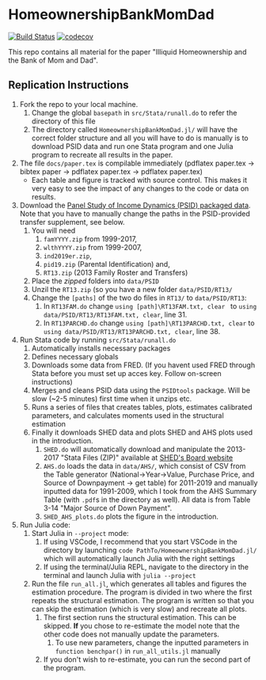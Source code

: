 # HomeownershipBankMomDad
[![Build Status](https://github.com/eirikbrandsaas/HomeownershipBankMomDad.jl/actions/workflows/CI.yml/badge.svg?branch=master)](https://github.com/eirikbrandsaas/HomeownershipBankMomDad.jl/actions/workflows/CI.yml?query=branch%3Amaster)
[![codecov](https://codecov.io/gh/eirikbrandsaas/HomeownershipBankMomDad.jl/graph/badge.svg?token=4IVYUDK98Q)](https://codecov.io/gh/eirikbrandsaas/HomeownershipBankMomDad.jl)

This repo contains all material for the paper "Illiquid Homeownership and the Bank of Mom and Dad".
## Replication Instructions
1. Fork the repo to your local machine.
    1. Change the global `basepath` in `src/Stata/runall.do` to refer the directory of this file
    2. The directory called `HomeownershipBankMomDad.jl/` will have the correct folder structure and all you will have to do is manually is to download PSID data and run one Stata program and one Julia program to recreate all results in the paper.
2. The file `docs/paper.tex` is compilable immediately (pdflatex paper.tex -> bibtex paper -> pdflatex paper.tex -> pdflatex paper.tex)
    * Each table and figure is tracked with source control. This makes it very easy to see the impact of any changes to the code or data on results.
3. Download the [Panel Study of Income Dynamics (PSID) packaged data](https://simba.isr.umich.edu/Zips/ZipMain.aspx). Note that you have to manually change the paths in the PSID-provided transfer supplement, see below.
    1. You will need 
       1. `famYYYY.zip` from 1999-2017, 
       2. `wlthYYYY.zip` from 1999-2007,
       3. `ind2019er.zip`,
       4. `pid19.zip` (Parental Identification) and,
       5. `RT13.zip` (2013 Family Roster and Transfers)
    2. Place the *zipped* folders into `data/PSID`
    3. Unzil the `RT13.zip` (so you have a new folder `data/PSID/RT13/`
    4. Change the `[paths]` of the two do files in `RT13/` to `data/PSID/RT13`:
       1. In `RT13FAM.do` change `using [path]\RT13FAM.txt, clear ` to `using data/PSID/RT13/RT13FAM.txt, clear`, line 31.
       2. In `RT13PARCHD.do` change `using [path]\RT13PARCHD.txt, clear` to `using data/PSID/RT13/RT13PARCHD.txt, clear`, line 38.
4. Run Stata code by running `src/Stata/runall.do`
   1. Automatically installs necessary packages
   2. Defines necessary globals
   3. Downloads some data from FRED. (If you havent used FRED through Stata before you must set up acces key. Follow on-screen instructions)
   4. Merges and cleans PSID data using the `PSIDtools` package. Will be slow (~2-5 minutes) first time when it unzips etc.
   5. Runs a series of files that creates tables, plots, estimates calibrated parameters, and calculates moments used in the structural estimation
   6. Finally it downloads SHED data and plots SHED and AHS plots used in the introduction.
      1. `SHED.do` will automatically download and manipulate the 2013-2017 "Stata Files (ZIP)" available at [SHED's Board website](https://www.federalreserve.gov/consumerscommunities/shed_data.htm)
      2. `AHS.do` loads the data in `data/AHS/`, which consist of CSV from the Table generator (National->Year->Value, Purchase Price, and Source of Downpayment -> get table) for 2011-2019 and manually inputted data for 1991-2009, which I took from the AHS Summary Table (with `.pdf`s in the directory as well). All data is from Table 3-14 "Major Source of Down Payment". 
      3. `SHED_AHS_plots.do` plots the figure in the introduction.
5. Run Julia code:
   1. Start Julia in `--project` mode:
      1. If using VSCode, I recommend that you start VSCode in the directory by launching `code PathTo/HomeownershipBankMomDad.jl/` which will automatically launch Julia with the right settings
      2. If using the terminal/Julia REPL, navigate to the directory in the terminal and launch Julia with `julia --project`
   2. Run the file `run_all.jl`, which generates all tables and figures the estimation procedure. The program is divided in two where the first repeats the structural estimation. The program is written so that you can skip the estimation (which is very slow) and recreate all plots.
      1. The first section runs the structural estimation. This can be skipped. **If** you chose to re-estimate the model note that the other code does not manually update the parameters.
         1. To use new parameters, change the inputted parameters in `function benchpar()` in `run_all_utils.jl` manually
      2. If you don't wish to re-estimate, you can run the second part of the program.
